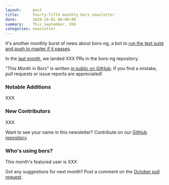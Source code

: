 ```yaml
---
layout:     post
title:      Fourty-fifth monthly bors newsletter
date:       2020-10-01 00:00:00
summary:    This September, XXX
categories: newsletter
---
```


It's another monthly burst of news about bors-ng, a bot to [run the test suite and push to master if it passes](https://github.com/xing/hops/blob/master/.github/PULL_REQUEST_TEMPLATE.md).

In the [last month](https://github.com/bors-ng/bors-ng/pulls?utf8=%E2%9C%93&q=is%3Apr%20is%3Amerged%20closed%3A2019-12-01..2019-12-31),
we landed XXX PRs in the bors-ng repository.

"This Month in Bors" is written [in public on GitHub][GitHub for TMiB].
If you find a mistake, pull requests or issue reports are appreciated!

[GitHub for TMiB]: https://github.com/bors-ng/bors-ng.github.io


### Notable Additions

XXX


### New Contributors

XXX

Want to see your name in this newsletter? Contribute on our [GitHub repository](https://github.com/bors-ng/bors-ng).


### Who's using bors?

This month's featured user is XXX

Got any suggestions for next month?
Post a comment on the [October pull request](https://github.com/bors-ng/bors-ng.github.io/pull/118).
